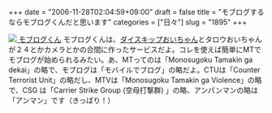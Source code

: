 +++
date = "2006-11-28T02:04:59+09:00"
draft = false
title = "モブログするならモブログくんだと思います"
categories = ["日々"]
slug = "1895"
+++

<a href="http://www.moblogkun.com/" target="_blank"><img src="http://daiskip.com/images/moblogkun.jpg" />
モブログくん</a>
モブログくんは、<a href="http://daiskip.com" target="_blank">ダイスキップおいちゃん</a>とタロウおいちゃんが２４とかカメラとかの合間に作ったサービスだよ。コレを使えば簡単にMTでモブログが始められるみたい。あ、MTってのは「Monosugoku Tamakin ga dekai」の略で、モブログは「モバイルでブログ」の略だよ。CTUは「Counter Terrorist Unit」の略だし、MTVは「Monosugoku Tamakin ga Violence」の略で、CSG は「Carrier Strike Group (空母打撃群) 」の略、アンパンマンの略は「アンマン」です（きっぱり！）
